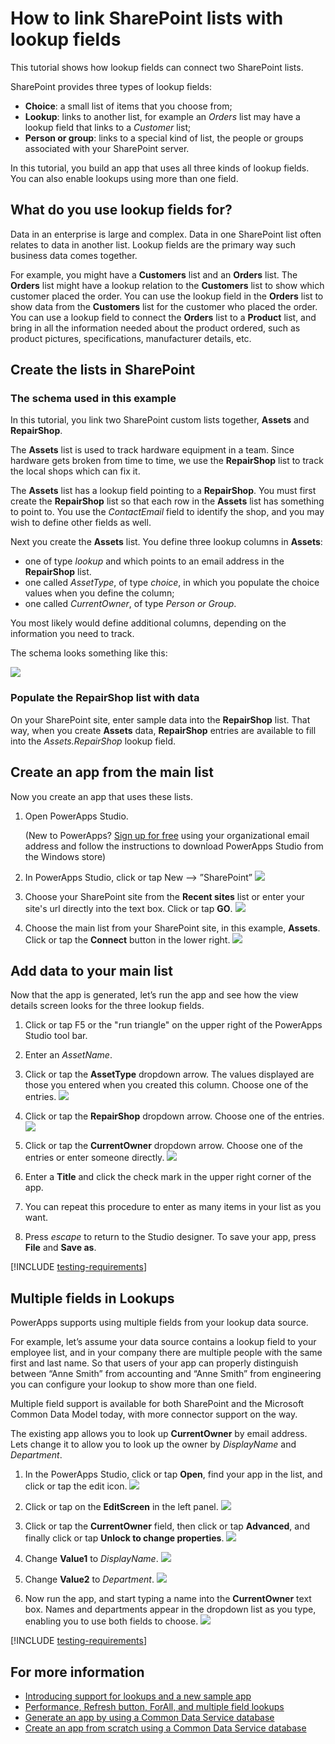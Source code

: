 <properties
	pageTitle="Create relationships between SharePoint lists via lookup field | Microsoft PowerApps"
	description="Create relationships between SharePoint lists by using lookup fields."
	services="powerapps"
	documentationCenter="na"
	authors="RickSaling"
	manager="anneta"
	editor=""
	tags=""/>

<tags
   ms.service="powerapps"
   ms.devlang="na"
   ms.topic="article"
   ms.tgt_pltfrm="na"
   ms.workload="na"
   ms.date="12/28/2016"
   ms.author="ricksal"/>

# How to link SharePoint lists with lookup fields

This tutorial shows how lookup fields can connect two SharePoint lists.

SharePoint provides three types of lookup fields:

* **Choice**: a small list of items that you choose from;
* **Lookup**: links to another list, for example an *Orders* list may have a lookup field that links to a *Customer* list;
* **Person or group**: links to a special kind of list, the people or groups associated with your SharePoint server.

In this tutorial, you build an app that uses all three kinds of lookup fields. You can also  enable lookups using more than one field.

## What do you use lookup fields for?

Data in an enterprise is large and complex. Data in one SharePoint list often relates to data in another list. Lookup fields are the primary way such business data comes together.

For example, you might have a **Customers** list and an **Orders** list. The **Orders** list might have a lookup relation to the **Customers** list to show which customer placed the order. You can use the lookup field in the **Orders** list to show data from the **Customers** list for the customer who placed the order. You can use a lookup field to connect the **Orders** list to a **Product** list, and bring in all the information needed about the product ordered, such as product pictures, specifications, manufacturer details, etc.

## Create the lists in SharePoint

### The schema used in this example

In this tutorial, you link two SharePoint custom lists together, **Assets** and **RepairShop**.

The **Assets** list is used to track hardware equipment in a team. Since hardware gets broken from time to time, we use the **RepairShop** list to track the local shops which can fix it.

The **Assets** list has a lookup field pointing to a **RepairShop**. You must first create the **RepairShop** list so that each row in the **Assets** list has something to point to. You use the *ContactEmail* field to identify the shop, and you may wish to define other fields as well.

Next you create the **Assets** list. You define three lookup columns in **Assets**:
* one of type *lookup* and which points to an email address in the **RepairShop** list.
* one called *AssetType*, of type *choice*, in which you populate the choice values when you define the column;
* one called *CurrentOwner*, of type *Person or Group*.

You most likely would define additional columns, depending on the information you need to track.

The schema looks something like this:

![](./media/sharepoint-lookup-fields/sharepoint-schema.png)

### Populate the RepairShop list with data

On your SharePoint site, enter sample data into the **RepairShop** list. That way, when you create **Assets** data, **RepairShop** entries are available to fill into the *Assets.RepairShop* lookup field.

## Create an app from the main list
Now you create an app that uses these lists.

1. Open PowerApps Studio.

	(New to PowerApps? [Sign up for free](https://powerapps.microsoft.com) using your organizational email address and follow the instructions to download PowerApps Studio from the Windows store)

2. In PowerApps Studio, click or tap New --> ”SharePoint”
![](./media/sharepoint-lookup-fields/create-app.png)

3. Choose your SharePoint site from the **Recent sites** list or enter your site's url directly into the text box. Click or tap **GO**.
![](./media/sharepoint-lookup-fields/choose-sharepoint-site.png)

4. Choose the main list from your SharePoint site, in this example, **Assets**. Click or tap the **Connect** button in the lower right.
![](./media/sharepoint-lookup-fields/choose-main-list.png)


## Add data to your main list
Now that the app is generated, let’s run the app and see how the view details screen looks for the three lookup fields.

1. Click or tap F5 or the "run triangle" on the upper right of the PowerApps Studio tool bar.

2. Enter an *AssetName*.

3. Click or tap the **AssetType** dropdown arrow. The values displayed are those you entered when you created this column. Choose one of the entries.
![](./media/sharepoint-lookup-fields/fill-asset-type.png)

4. Click or tap the **RepairShop** dropdown arrow. Choose one of the entries.
![](./media/sharepoint-lookup-fields/fill-repair-shop.png)

5. Click or tap the **CurrentOwner** dropdown arrow. Choose one of the entries or enter someone directly.
![](./media/sharepoint-lookup-fields/choose-current-owner.png)

6. Enter a **Title** and click the check mark in the upper right corner of the app.

7. You can repeat this procedure to enter as many items in your list as you want.

8. Press *escape* to return to the Studio designer. To save your app, press **File** and **Save as**.

[!INCLUDE [testing-requirements](../includes/testing-requirements.md)]

<!--
[AZURE.INCLUDE[](../includes/testing-requirements.md)]
-->

## Multiple fields in Lookups

PowerApps supports using multiple fields from your lookup data source.

For example, let’s assume your data source contains a lookup field to your employee list, and in your company there are multiple people with the same first and last name.  So that users of your app can properly distinguish between “Anne Smith” from accounting and “Anne Smith” from engineering you can configure your lookup to show more than one field.

Multiple field support is available for both SharePoint and the Microsoft Common Data Model today, with more connector support on the way.

The existing app allows you to look up **CurrentOwner** by email address. Lets change it to allow you to look up the owner by *DisplayName* and *Department*.

1. In the PowerApps Studio, click or tap **Open**, find your app in the list, and click or tap the edit icon.
![](./media/sharepoint-lookup-fields/edit-app.png)

2. Click or tap on the **EditScreen** in the left panel.
![](./media/sharepoint-lookup-fields/choose-edit-screen.png)

3. Click or tap the **CurrentOwner** field, then click or tap **Advanced**, and finally click or tap **Unlock to change properties**.
![](./media/sharepoint-lookup-fields/enable-edits.png)

4. Change **Value1** to *DisplayName*.
![](./media/sharepoint-lookup-fields/change-value1.png)

5. Change **Value2** to *Department*.
![](./media/sharepoint-lookup-fields/change-value2.png)

6. Now run the app, and start typing a name into the **CurrentOwner** text box. Names and departments appear in the dropdown list as you type, enabling you to use both fields to choose.
![](./media/sharepoint-lookup-fields/multi-field-lookup.png)

[!INCLUDE [testing-requirements](../includes/testing-requirements.md)]
<!--
[AZURE.INCLUDE[](../includes/testing-requirements.md)]
-->

## For more information ##
- [Introducing support for lookups and a new sample app](https://powerapps.microsoft.com/en-us/blog/support-for-lookups/)
- [Performance, Refresh button, ForAll, and multiple field lookups](https://powerapps.microsoft.com/en-us/blog/performance-refresh-forall-multiple-field-lookups-531/)
- [Generate an app by using a Common Data Service database](data-platform-create-app.md)
- [Create an app from scratch using a Common Data Service database](data-platform-create-app-scratch.md)
